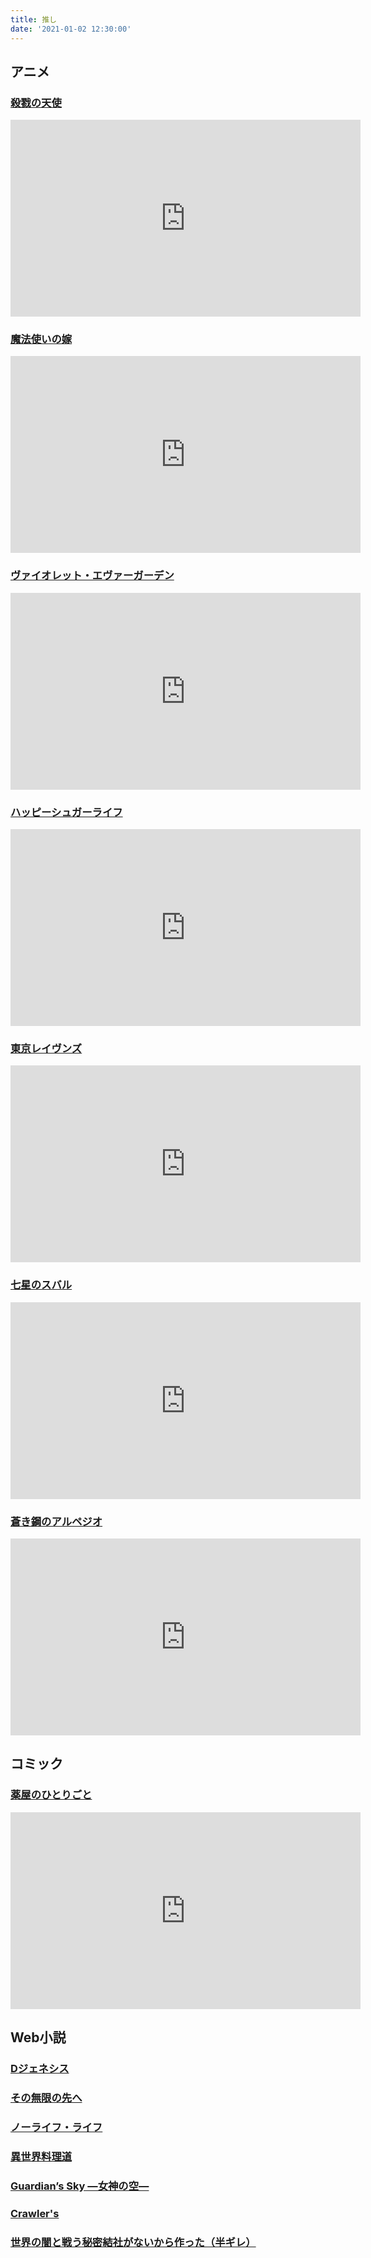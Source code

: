 ```yaml
---
title: 推し
date: '2021-01-02 12:30:00'
---
```


## アニメ
### <a href="http://satsuriku.com/" target="_blank">殺戮の天使</a>

<div class="youtube">
  <iframe width="560" height="315" src="https://www.youtube.com/embed/vSi7NGZQ-IA?rel=0" frameborder="0" allow="accelerometer; autoplay; clipboard-write; encrypted-media; gyroscope; picture-in-picture" allowfullscreen></iframe>
</div>

### <a href="http://mahoyome.jp/" target="_blank">魔法使いの嫁</a>

<div class="youtube">
  <iframe width="560" height="315" src="https://www.youtube.com/embed/yufqwX8AwDg?rel=0" frameborder="0" allow="accelerometer; autoplay; clipboard-write; encrypted-media; gyroscope; picture-in-picture" allowfullscreen></iframe>
</div>

### <a href="http://violet-evergarden.jp/" target="_blank">ヴァイオレット・エヴァーガーデン</a>

<div class="youtube">
  <iframe width="560" height="315" src="https://www.youtube.com/embed/BcgxyvX1rVU?rel=0" frameborder="0" allow="accelerometer; autoplay; clipboard-write; encrypted-media; gyroscope; picture-in-picture" allowfullscreen></iframe>
</div>

### <a href="https://happysugarlife.tv/" target="_blank">ハッピーシュガーライフ</a>

<div class="youtube">
  <iframe width="560" height="315" src="https://www.youtube.com/embed/fOLR53jhgfs?rel=0" frameborder="0" allow="accelerometer; autoplay; clipboard-write; encrypted-media; gyroscope; picture-in-picture" allowfullscreen></iframe>
</div>


### <a href="https://www.tokyo-ravens.com/" target="_blank">東京レイヴンズ</a>

<div class="youtube">
  <iframe width="560" height="315" src="https://www.youtube.com/embed/ZvGjPkMsCq8?rel=0" frameborder="0" allow="accelerometer; autoplay; clipboard-write; encrypted-media; gyroscope; picture-in-picture" allowfullscreen></iframe>
</div>


### <a href="https://www.tbs.co.jp/anime/subaru/" target="_blank">七星のスバル</a>

<div class="youtube">
  <iframe width="560" height="315" src="https://www.youtube.com/embed/iGSxDkqwWOk?rel=0" frameborder="0" allow="accelerometer; autoplay; clipboard-write; encrypted-media; gyroscope; picture-in-picture" allowfullscreen></iframe>
</div>

### <a href="http://aokihagane.com/" target="_blank">蒼き鋼のアルペジオ</a>

<div class="youtube">
  <iframe width="560" height="315" src="https://www.youtube.com/embed/?playlist=vA2QOujuc_0,30GHXmIyWJk&rel=0" frameborder="0" allow="accelerometer; autoplay; clipboard-write; encrypted-media; gyroscope; picture-in-picture" allowfullscreen></iframe>
</div>


## コミック
### <a href="https://magazine.jp.square-enix.com/biggangan/introduction/kusuriya/" target="_blank">薬屋のひとりごと</a>

<div class="youtube">
  <iframe width="560" height="315" src="https://www.youtube.com/embed/Flk-UZNmAL4?rel=0" frameborder="0" allow="accelerometer; autoplay; clipboard-write; encrypted-media; gyroscope; picture-in-picture" allowfullscreen></iframe>
</div>



## Web小説
### <a href="https://ncode.syosetu.com/n7945fn/" target="_blank">Dジェネシス</a>

### <a href="https://ncode.syosetu.com/n6811ck/" target="_blank">その無限の先へ</a>

### <a href="https://ncode.syosetu.com/n8390n/" target="_blank">ノーライフ・ライフ</a>

### <a href="https://ncode.syosetu.com/n3125cg/" target="_blank">異世界料理道</a>

### <a href="https://ncode.syosetu.com/n8719eb/" target="_blank">Guardian’s Sky ―女神の空―</a>

### <a href="https://ncode.syosetu.com/n5472cu/" target="_blank">Crawler's</a>

### <a href="https://ncode.syosetu.com/n1435ev/" target="_blank">世界の闇と戦う秘密結社がないから作った（半ギレ）</a>
